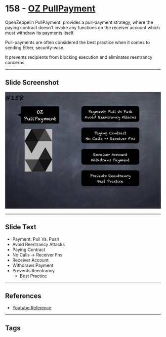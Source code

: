 # 158 - [OZ PullPayment](OZ%20PullPayment.md)
OpenZeppelin PullPayment: provides a pull-payment strategy, where the paying contract doesn’t invoke any functions on the receiver account which must withdraw its payments itself. 

Pull-payments are often considered the best practice when it comes to sending Ether, security-wise. 

It prevents recipients from blocking execution and eliminates reentrancy concerns.
___
## Slide Screenshot
![158.png](../../images/solidity201/158.png)
___
## Slide Text
- Payment: Pull Vs. Push
- Avoid Reentrancy Attacks
- Paying Contract
- No Calls -> Receiver Fns
- Receiver Account
- Withdraws Payment
- Prevents Reentrancy
	- Best Practice
___
## References
- [Youtube Reference](https://youtu.be/C0zBhTgppLQ?t=2093)
___
## Tags